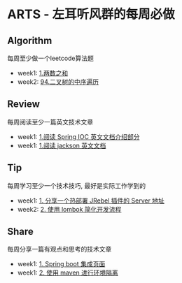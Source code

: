 # ARTS - 左耳听风群的每周必做

## Algorithm
每周至少做一个leetcode算法题 

+ week1: [1.两数之和](https://github.com/liuenci/arts/blob/master/week1/1.Algorithm.md)
+ week2: [94.二叉树的中序遍历](https://github.com/liuenci/arts/blob/master/week2/1.Algorithm.md)

## Review
每周阅读至少一篇英文技术文章 
+ week1: [1.阅读 Spring IOC 英文文档介绍部分](https://github.com/liuenci/arts/blob/master/week1/2.Review.md)
+ week1: [1.阅读 jackson 英文文档](https://github.com/liuenci/arts/blob/master/week2/2.Review.md)

## Tip
每周学习至少一个技术技巧, 最好是实际工作学到的
+ week1: [1. 分享一个热部署 JRebel 插件的 Server 地址](https://github.com/liuenci/arts/blob/master/week1/3.Tip.md)
+ week2: [2. 使用 lombok 简化开发流程](https://github.com/liuenci/arts/blob/master/week2/3.Tip.md)

## Share
每周分享一篇有观点和思考的技术文章
+ week1: [1. Spring boot 集成页面](https://github.com/liuenci/arts/blob/master/week1/4.Share.md)
+ week1: [2. 使用 maven 进行环境隔离](https://github.com/liuenci/arts/blob/master/week2/4.Share.md)
